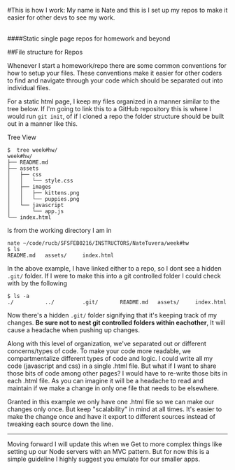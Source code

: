 #This is how I work:
My name is Nate and this is I set up my repos to make it easier for other devs to see my work.

<br>
####Static single page repos for homework and beyond

##File structure for Repos

Whenever I start a homework/repo there are some common conventions for how to setup your files.  These conventions make it easier for other coders to find and navigate through your code which should be separated out into individual files.  

For a static html page, I keep my files organized in a manner similar to the tree below.  If I'm going to link this to a GitHub repository this is where I would run ```git init```, of if I cloned a repo the folder structure should be built out in a manner like this.

Tree View

```
$  tree week#hw/
week#hw/
├── README.md
├── assets
│   ├── css
│   │   └── style.css
│   ├── images
│   │   ├── kittens.png
│   │   └── puppies.png
│   └── javascript
│       └── app.js
└── index.html
```

ls from the working directory I am in

```
nate ~/code/rucb/SFSFEB0216/INSTRUCTORS/NateTuvera/week#hw
$ ls
README.md   assets/     index.html
```

In the above example, I have linked either to a repo, so I dont see a hidden `.git/` folder.  If I were to make this into a git controlled folder I could check with by the following

```
$ ls -a
./          ../         .git/       README.md   assets/     index.html
```
Now there's a hidden `.git/` folder signifying that it's keeping track of my changes.  **Be sure not to nest git controlled folders within eachother**,  It will cause a headache when pushing up changes.

Along with this level of organization, we've separated out or different concerns/types of code.  To make your code more readable, we compartmentalize different types of code and logic.
I could write all my code (javascript and css) in a single .html file.  But what if I want to share those bits of code among other pages?  I would have to re-write those bits in each .html file.  As you can imagine it will be a headache to read and maintain if we make a change in only one file that needs to be elsewhere.  

Granted in this example we only have one .html file so we can make our changes only once.  But keep "scalability" in mind at all times.  It's easier to make the change once and have it export to different sources instead of tweaking each source down the line.

***

Moving forward I will update this when we Get to more complex things like setting up our Node servers with an MVC pattern.  But for now this is a simple guideline I highly suggest you emulate for our smaller apps.
